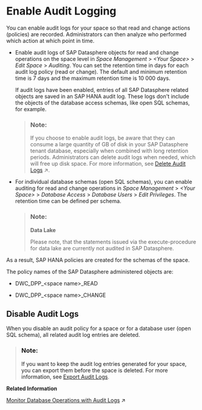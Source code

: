 <!-- loio266553976e1c4db9aaa28a75e2308b77 -->

# Enable Audit Logging

You can enable audit logs for your space so that read and change actions \(policies\) are recorded. Administrators can then analyze who performed which action at which point in time.



-   Enable audit logs of SAP Datasphere objects for read and change operations on the space level in *Space Management* \> *<Your Space\>* \> *Edit Space* \> *Auditing*. You can set the retention time in days for each audit log policy \(read or change\). The default and minimum retention time is 7 days and the maximum retention time is 10 000 days.

    If audit logs have been enabled, entries of all SAP Datasphere related objects are saved in an SAP HANA audit log. These logs don't include the objects of the database access schemas, like open SQL schemas, for example.

    > ### Note:  
    > If you choose to enable audit logs, be aware that they can consume a large quantity of GB of disk in your SAP Datasphere tenant database, especially when combined with long retention periods. Administrators can delete audit logs when needed, which will free up disk space. For more information, see [Delete Audit Logs](https://help.sap.com/viewer/935116dd7c324355803d4b85809cec97/DEV_CURRENT/en-US/589fa4251db74fb7955eeee5d86fc25c.html "Delete audit logs and free up disk storage.") :arrow_upper_right:.

-   For individual database schemas \(open SQL schemas\), you can enable auditing for read and change operations in *Space Management* \> *<Your Space\>* \> *Database Access* \> *Database Users* \> *Edit Privileges*. The retention time can be defined per schema.

    > ### Note:  
    > **Data Lake**
    > 
    > Please note, that the statements issued via the execute-procedure for data lake are currently not audited in SAP Datasphere.


As a result, SAP HANA policies are created for the schemas of the space.

The policy names of the SAP Datasphere administered objects are:

-   DWC\_DPP\_<space name\>\_READ

-   DWC\_DPP\_<space name\>\_CHANGE




<a name="loio266553976e1c4db9aaa28a75e2308b77__section_gzv_3kx_rvb"/>

## Disable Audit Logs

When you disable an audit policy for a space or for a database user \(open SQL schema\), all related audit log entries are deleted.

> ### Note:  
> If you want to keep the audit log entries generated for your space, you can export them before the space is deleted. For more information, see [Export Audit Logs](export-audit-logs-0c5dc64.md).

**Related Information**  


[Monitor Database Operations with Audit Logs](https://help.sap.com/viewer/935116dd7c324355803d4b85809cec97/DEV_CURRENT/en-US/110404abd2d044008102c871b39fdf65.html "Monitor the read and change actions (policies) performed in the database with audit logs, and see who did what and when.") :arrow_upper_right:

